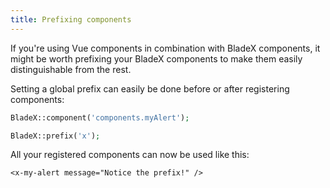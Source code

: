 ```yaml
---
title: Prefixing components
---
```


If you're using Vue components in combination with BladeX components, it might be worth prefixing your BladeX components to make them easily distinguishable from the rest.

Setting a global prefix can easily be done before or after registering components:

```php
BladeX::component('components.myAlert');

BladeX::prefix('x');
```

All your registered components can now be used like this:

```blade
<x-my-alert message="Notice the prefix!" />
```